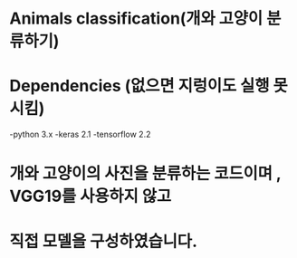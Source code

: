 # Animals classification(개와 고양이 분류하기) 

# Dependencies (없으면 지렁이도 실행 못시킴) 

  -python 3.x 
  -keras 2.1 
  -tensorflow 2.2 
  
# 개와 고양이의 사진을 분류하는 코드이며 , VGG19를 사용하지 않고 
# 직접 모델을 구성하였습니다.
